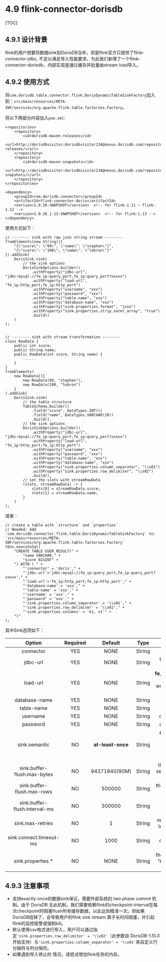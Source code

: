 # 4.9 flink-connector-dorisdb

\[TOC\]

## 4.9.1 设计背景

flink的用户想要将数据sink到DorisDB当中，但是flink官方只提供了flink-connector-jdbc, 不足以满足导入性能要求，为此我们新增了一个flink-connector-dorisdb，内部实现是通过缓存并批量由stream load导入。   


## 4.9.2 使用方式

将`com.dorisdb.table.connector.flink.DorisDynamicTableSinkFactory`加入到：`src/main/resources/META-INF/services/org.apache.flink.table.factories.Factory`。

将以下两部分内容加入`pom.xml`:

```text
<repositories>
    <repository>
        <id>dorisdb-maven-releases</id>
        <url>http://dorisdbvisitor:dorisdbvisitor134@nexus.dorisdb.com/repository/maven-releases/</url>
    </repository>
    <repository>
        <id>dorisdb-maven-snapshots</id>
        <url>http://dorisdbvisitor:dorisdbvisitor134@nexus.dorisdb.com/repository/maven-snapshots/</url>
    </repository>
</repositories>
```

```text
<dependency>
    <groupId>com.dorisdb.connector</groupId>
    <artifactId>flink-connector-doris</artifactId>
    <version>1.0.26-SNAPSHOT</version>  <!-- for flink-1.11 ~ flink-1.12 -->
    <version>1.0.26_1.13-SNAPSHOT</version>  <!-- for flink-1.13 -->
</dependency>
```

使用方式如下：

```text
// -------- sink with raw json string stream --------
fromElements(new String[]{
    "{\"score\": \"99\", \"name\": \"stephen\"}",
    "{\"score\": \"100\", \"name\": \"lebron\"}"
}).addSink(
    DorisSink.sink(
        // the sink options
        DorisSinkOptions.builder()
            .withProperty("jdbc-url", "jdbc:mysql://fe_ip:query_port,fe_ip:query_port?xxxxx")
            .withProperty("load-url", "fe_ip:http_port;fe_ip:http_port")
            .withProperty("username", "xxx")
            .withProperty("password", "xxx")
            .withProperty("table-name", "xxx")
            .withProperty("database-name", "xxx")
            .withProperty("sink.properties.format", "json")
            .withProperty("sink.properties.strip_outer_array", "true")
            .build()
    )
);


// -------- sink with stream transformation --------
class RowData {
    public int score;
    public String name;
    public RowData(int score, String name) {
        ......
    }
}
fromElements(
    new RowData[]{
        new RowData(99, "stephen"),
        new RowData(100, "lebron")
    }
).addSink(
    DorisSink.sink(
        // the table structure
        TableSchema.builder()
            .field("score", DataTypes.INT())
            .field("name", DataTypes.VARCHAR(20))
            .build(),
        // the sink options
        DorisSinkOptions.builder()
            .withProperty("jdbc-url", "jdbc:mysql://fe_ip:query_port,fe_ip:query_port?xxxxx")
            .withProperty("load-url", "fe_ip:http_port;fe_ip:http_port")
            .withProperty("username", "xxx")
            .withProperty("password", "xxx")
            .withProperty("table-name", "xxx")
            .withProperty("database-name", "xxx")
            .withProperty("sink.properties.column_separator", "\\x01")
            .withProperty("sink.properties.row_delimiter", "\\x02")
            .build(),
        // set the slots with streamRowData
        (slots, streamRowData) -> {
            slots[0] = streamRowData.score;
            slots[1] = streamRowData.name;
        }
    )
);
```

或者：

```text
// create a table with `structure` and `properties`
// Needed: Add `com.dorisdb.connector.flink.table.DorisDynamicTableSinkFactory` to: `src/main/resources/META-INF/services/org.apache.flink.table.factories.Factory`
tEnv.executeSql(
    "CREATE TABLE USER_RESULT(" +
        "name VARCHAR," +
        "score BIGINT" +
    ") WITH ( " +
        "'connector' = 'doris'," +
        "'jdbc-url'='jdbc:mysql://fe_ip:query_port,fe_ip:query_port?xxxxx'," +
        "'load-url'='fe_ip:http_port;fe_ip:http_port'," +
        "'database-name' = 'xxx'," +
        "'table-name' = 'xxx'," +
        "'username' = 'xxx'," +
        "'password' = 'xxx'," +
        "'sink.properties.column_separator' = '\\x01'," +
        "'sink.properties.row_delimiter' = '\\x02'," +
        "'sink.properties.columns' = 'k1, v1'" +
    ")"
);
```

其中Sink选项如下：

| Option | Required | Default | Type | Description |
| :---: | :---: | :---: | :---: | :---: |
| connector | YES | NONE | String | **doris** |
| jdbc-url | YES | NONE | String | this will be used to execute queries in doris. |
| load-url | YES | NONE | String | **fe\_ip:http\_port;fe\_ip:http\_port** separated with '**;**', which would be used to do the batch sinking. |
| database-name | YES | NONE | String | doris database name |
| table-name | YES | NONE | String | doris table name |
| username | YES | NONE | String | doris connecting username |
| password | YES | NONE | String | doris connecting password |
| sink.semantic | NO | **at-least-once** | String | **at-least-once** or **exactly-once**\(**flush at checkpoint only** and options like **sink.buffer-flush.\*** won't work either\). |
| sink.buffer-flush.max-bytes | NO | 94371840\(90M\) | String | the max batching size of the serialized data, range: **\[64MB, 10GB\]**. |
| sink.buffer-flush.max-rows | NO | 500000 | String | the max batching rows, range: **\[64,000, 5000,000\]**. |
| sink.buffer-flush.interval-ms | NO | 300000 | String | the flushing time interval, range: **\[1000ms, 3600000ms\]**. |
| sink.max-retries | NO | 1 | String | max retry times of the stream load request, range: **\[0, 10\]**. |
| sink.connect.timeout-ms | NO | 1000 | String | Timeout in millisecond for connecting to the `load-url`, range: **\[100, 60000\]**. |
| sink.properties.\* | NO | NONE | String | the stream load properties like **'sink.properties.columns' = 'k1, k2, k3'**. |

## 4.9.3 注意事项

* 支持exactly-once的数据sink保证，需要外部系统的 two phase commit 机制。由于 DorisDB 无此机制，我们需要依赖flink的checkpoint-interval在每次checkpoint时阻塞flush所有缓存数据，以此达到精准一次。但如果DorisDB挂掉了，会导致用户的flink sink stream 算子长时间阻塞，并引起flink的监控报警或强制kill。
* 默认使用csv格式进行导入，用户可以通过指定`'sink.properties.row_delimiter' = '\\x02'`（此参数自 DorisDB-1.15.0 开始支持）与`'sink.properties.column_separator' = '\\x01'`来自定义行分隔符与列分隔符。
* 如果遇到导入停止的 情况，请尝试增加flink任务的内存。

